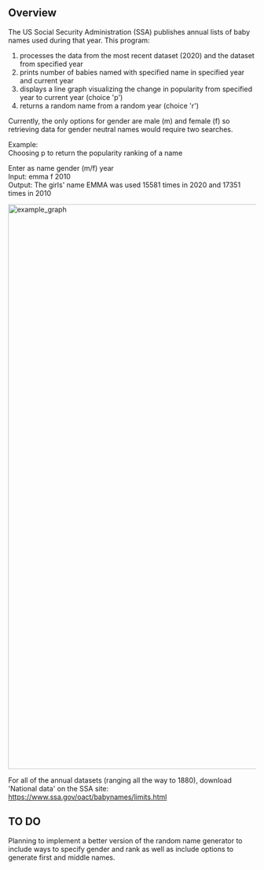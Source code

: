 ## Overview
The US Social Security Administration (SSA) publishes annual lists of baby names used during that year. This program:
1. processes the data from the most recent dataset (2020) and the dataset from specified year
2. prints number of babies named with specified name in specified year and current year
3. displays a line graph visualizing the change in popularity from specified year to current year (choice 'p')
4. returns a random name from a random year (choice 'r')

Currently, the only options for gender are male (m) and female (f) so retrieving data for gender neutral names would require two searches.

Example:\
Choosing p to return the popularity ranking of a name

Enter as name gender (m/f) year\
Input: emma f 2010\
Output: The girls' name EMMA was used 15581 times in 2020 and 17351 times in 2010

<img width="1149" alt="example_graph" src="https://user-images.githubusercontent.com/55768135/123728282-027b6280-d861-11eb-8a3b-0a50c28ecad2.png">


For all of the annual datasets (ranging all the way to 1880), download 'National data' on the SSA site:  https://www.ssa.gov/oact/babynames/limits.html

## TO DO
Planning to implement a better version of the random name generator to include ways to specify gender and rank as well as include options to generate first and middle names.
